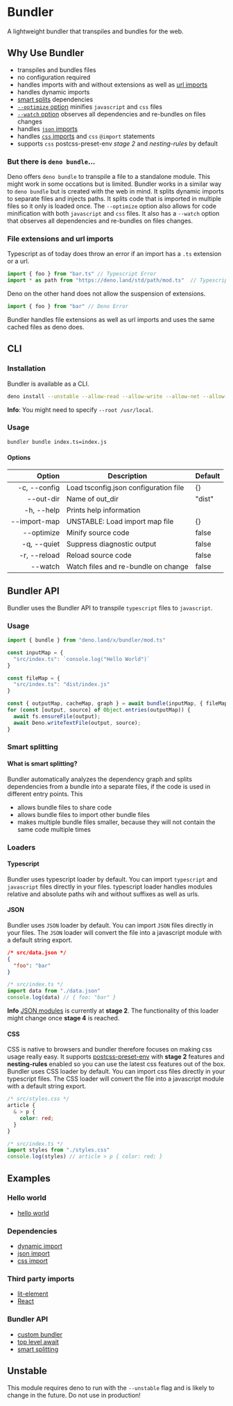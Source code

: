 # Bundler
A lightweight bundler that transpiles and bundles for the web.

## Why Use Bundler

- transpiles and bundles files
- no configuration required
- handles imports with and without extensions as well as [url imports](https://deno.land/manual/linking_to_external_code)
- handles dynamic imports
- [smart splits](#Smart-splitting) dependencies
- [`--optimize` option](#Options) minifies `javascript` and `css` files
- [`--watch` option](#Options) observes all dependencies and re-bundles on files changes
- handles [`json` imports](#JSON)
- handles [`css` imports](#CSS) and `css` `@import` statements
- supports `css` postcss-preset-env *stage 2* and *nesting-rules* by default

### But there is `deno bundle`…
Deno offers `deno bundle` to transpile a file to a standalone module. This might work in some occations but is limited. Bundler works in a similar way to `deno bundle` but is created with the web in mind.
It splits dynamic imports to separate files and injects paths. It splits code that is imported in multiple files so it only is loaded once.
The `--optimize` option also allows for code minification with both `javascript` and `css` files.
It also has a `--watch` option that observes all dependencies and re-bundles on files changes.

### File extensions and url imports
Typescript as of today does throw an error if an import has a `.ts` extension or a url.
```ts
import { foo } from "bar.ts" // Typescript Error
import * as path from "https://deno.land/std/path/mod.ts"  // Typescript Error
```

Deno on the other hand does not allow the suspension of extensions.
```ts
import { foo } from "bar" // Deno Error
```

Bundler handles file extensions as well as url imports and uses the same cached files as deno does.

## CLI

### Installation
Bundler is available as a CLI.
```sh
deno install --unstable --allow-read --allow-write --allow-net --allow-env --name bundler https://deno.land/x/bundler/cli.ts
```
**Info**: You might need to specify `--root /usr/local`.

### Usage
```sh
bundler bundle index.ts=index.js
```

#### Options
| Option                   | Description                           | Default |
|-------------------------:|---------------------------------------|---------|
| -c, --config <FILE>      | Load tsconfig.json configuration file | {}      |
|     --out-dir <DIR>      | Name of out_dir                       | "dist"  |
| -h, --help               | Prints help information               |         |
|     --import-map <FILE>  | UNSTABLE: Load import map file        | {}      |
|     --optimize           | Minify source code                    | false   |
| -q, --quiet              | Suppress diagnostic output            | false   |
| -r, --reload             | Reload source code                    | false   |
|     --watch              | Watch files and re-bundle on change   | false   |


## Bundler API
Bundler uses the Bundler API to transpile `typescript` files to `javascript`.

### Usage
```ts
import { bundle } from "deno.land/x/bundler/mod.ts"

const inputMap = {
  "src/index.ts": `console.log("Hello World")`
}

const fileMap = {
  "src/index.ts": "dist/index.js"
}

const { outputMap, cacheMap, graph } = await bundle(inputMap, { fileMap })
for (const [output, source] of Object.entries(outputMap)) {
  await fs.ensureFile(output);
  await Deno.writeTextFile(output, source);
}
```

### Smart splitting
#### What is smart splitting?
Bundler automatically analyzes the dependency graph and splits dependencies from a bundle into a separate files, if the code is used in different entry points.
This
- allows bundle files to share code
- allows bundle files to import other bundle files
- makes multiple bundle files smaller, because they will not contain the same code multiple times

### Loaders

#### Typescript
Bundler uses typescript loader by default. You can import `typescript` and `javascript` files directly in your files.
typescript loader handles modules relative and absolute paths wih and without suffixes as well as urls.

#### JSON
Bundler uses `JSON` loader by default. You can import `JSON` files directly in your files. The `JSON` loader will convert the file into a javascript module with a default string export.

```json
/* src/data.json */
{
  "foo": "bar"
}
```

```js
/* src/index.ts */
import data from "./data.json"
console.log(data) // { foo: "bar" }
```
**Info** [JSON modules](https://github.com/tc39/proposal-json-modules) is currently at **stage 2**. The functionality of this loader might change once  **stage 4** is reached.

#### CSS
CSS is native to browsers and bundler therefore focuses on making css usage really easy.
It supports [postcss-preset-env](https://preset-env.cssdb.org) with **stage 2** features and **nesting-rules** enabled so you can use the latest css features out of the box.
Bundler uses CSS loader by default. You can import css files directly in your typescript files. The CSS loader will convert the file into a javascript module with a default string export.

```css
/* src/styles.css */
article {
  & > p {
    color: red;
  }
}
```

```js
/* src/index.ts */
import styles from "./styles.css"
console.log(styles) // article > p { color: red; }
```

## Examples
### Hello world
- [hello world](https://github.com/timreichen/Bundler/tree/master/examples/hello%20world)
### Dependencies
- [dynamic import](https://github.com/timreichen/Bundler/tree/master/examples/dynamic%20import)
- [json import](https://github.com/timreichen/Bundler/tree/master/examples/json%20import)
- [css import](https://github.com/timreichen/Bundler/tree/master/examples/css%20import)
### Third party imports
- [lit-element](https://github.com/timreichen/Bundler/tree/master/examples/lit-element)
- [React](https://github.com/timreichen/Bundler/tree/master/examples/react)
### Bundler API
- [custom bundler](https://github.com/timreichen/Bundler/tree/master/examples/custom%20bundler)
- [top level await](https://github.com/timreichen/Bundler/tree/master/examples/top%20level%20await)
- [smart splitting](https://github.com/timreichen/Bundler/tree/master/examples/smart%20splitting)

## Unstable
This module requires deno to run with the `--unstable` flag and is likely to change in the future. Do not use in production!
